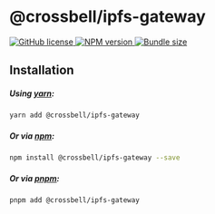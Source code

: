 # @crossbell/ipfs-gateway

<p align="left">
  <a href="https://github.com/Crossbell-Box/crossbell-ipfs-utils/blob/main/LICENSE">
    <img src="https://img.shields.io/npm/l/@crossbell/ipfs-gateway?colorA=373737&colorB=0A70E9&style=flat" alt="GitHub license" />
  </a>
  <a href="https://www.npmjs.com/package/@crossbell/ipfs-gateway">
    <img src="https://img.shields.io/npm/v/@crossbell/ipfs-gateway?colorA=373737&colorB=0A70E9&style=flat" alt="NPM version" />
  </a>
  <a href="https://bundlephobia.com/result?p=@crossbell/ipfs-gateway">
    <img src="https://img.shields.io/bundlephobia/min/@crossbell/ipfs-gateway?label=bundle%20size&colorA=373737&colorB=0A70E9&style=flat" alt="Bundle size" />
  </a>
</p>

## Installation

##### Using [yarn](https://yarn.pm/@crossbell/ipfs-gateway):

```bash
yarn add @crossbell/ipfs-gateway
```

##### Or via [npm](https://www.npmjs.com/package/@crossbell/ipfs-gateway):

```bash
npm install @crossbell/ipfs-gateway --save
```

##### Or via [pnpm](https://pnpm.io):

```bash
pnpm add @crossbell/ipfs-gateway
```
